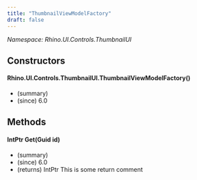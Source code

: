 ```yaml
---
title: "ThumbnailViewModelFactory"
draft: false
---
```


*Namespace: Rhino.UI.Controls.ThumbnailUI*
## Constructors
#### Rhino.UI.Controls.ThumbnailUI.ThumbnailViewModelFactory()
- (summary) 
- (since) 6.0
## Methods
#### IntPtr Get(Guid id)
- (summary) 
- (since) 6.0
- (returns) IntPtr This is some return comment
